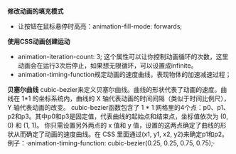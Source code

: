 **修改动画的填充模式**
- 让按钮在鼠标悬停时高亮：animation-fill-mode: forwards;

**使用CSS动画创建运动**
- animation-iteration-count: 3; 这个属性可以让你控制动画循环的次数，这里动画会在运行3次后停止，如果想无限循环，可以设置成infinite。
- animation-timing-function规定动画的速度曲线，表现物体的加速减速过程；

**贝塞尔曲线**
cubic-bezier来定义贝塞尔曲线。曲线的形状代表了动画的速度。曲线在 1*1 的坐标系统内，曲线的 X 轴代表动画的时间间隔（类似于时间比例尺），Y 轴代表动画的改变。
cubic-bezier函数包含了 1 * 1 网格里的4个点：p0、p1、p2和p3。其中p0和p3是固定值，代表曲线的起始点和结束点，坐标值依次为 (0, 0) 和 (1, 1)。
你只需设置另外两点的 x 值和 y 值，设置的这两点确定了曲线的形状从而确定了动画的速度曲线。在 CSS 里面通过(x1, y1, x2, y2)来确定p1和p2。
例子：·animation-timing-function: cubic-bezier(0.25, 0.25, 0.75, 0.75);·
